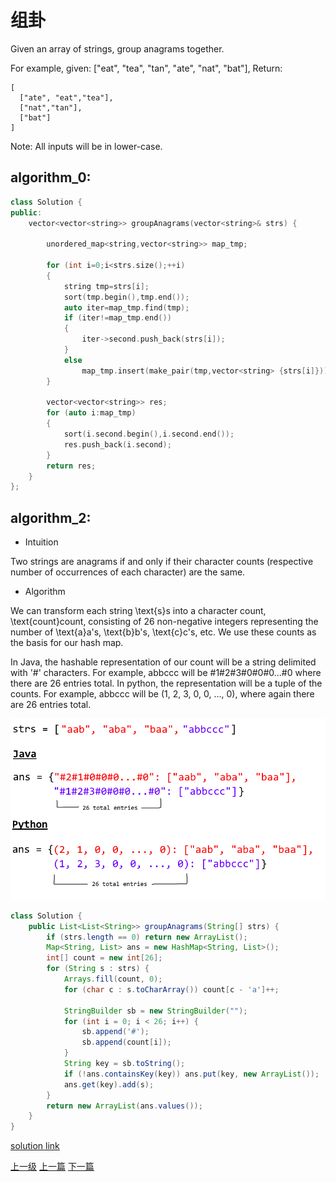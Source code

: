 # 组卦

Given an array of strings, group anagrams together.

For example, given: ["eat", "tea", "tan", "ate", "nat", "bat"],
Return:

```
[
  ["ate", "eat","tea"],
  ["nat","tan"],
  ["bat"]
]
```
Note: All inputs will be in lower-case.


## algorithm_0:
```c++
class Solution {
public:
    vector<vector<string>> groupAnagrams(vector<string>& strs) {

        unordered_map<string,vector<string>> map_tmp;

        for (int i=0;i<strs.size();++i)
        {
            string tmp=strs[i];
            sort(tmp.begin(),tmp.end());
            auto iter=map_tmp.find(tmp);
            if (iter!=map_tmp.end())
            {
                iter->second.push_back(strs[i]);
            }
            else
                map_tmp.insert(make_pair(tmp,vector<string> {strs[i]}));
        }

        vector<vector<string>> res;
        for (auto i:map_tmp)
        {
            sort(i.second.begin(),i.second.end());
            res.push_back(i.second);
        }
        return res;
    }
};
```

## algorithm_2:

* Intuition

Two strings are anagrams if and only if their character counts (respective number of occurrences of each character) are the same.

* Algorithm

We can transform each string \text{s}s into a character count, \text{count}count, consisting of 26 non-negative integers representing the number of \text{a}a's, \text{b}b's, \text{c}c's, etc. We use these counts as the basis for our hash map.

In Java, the hashable representation of our count will be a string delimited with '#' characters. For example, abbccc will be #1#2#3#0#0#0...#0 where there are 26 entries total. In python, the representation will be a tuple of the counts. For example, abbccc will be (1, 2, 3, 0, 0, ..., 0), where again there are 26 entries total.

![](../images/Group_Anagrams_201710121322_1.png)

```java
class Solution {
    public List<List<String>> groupAnagrams(String[] strs) {
        if (strs.length == 0) return new ArrayList();
        Map<String, List> ans = new HashMap<String, List>();
        int[] count = new int[26];
        for (String s : strs) {
            Arrays.fill(count, 0);
            for (char c : s.toCharArray()) count[c - 'a']++;

            StringBuilder sb = new StringBuilder("");
            for (int i = 0; i < 26; i++) {
                sb.append('#');
                sb.append(count[i]);
            }
            String key = sb.toString();
            if (!ans.containsKey(key)) ans.put(key, new ArrayList());
            ans.get(key).add(s);
        }
        return new ArrayList(ans.values());
    }
}
```

[solution link](https://leetcode.com/problems/group-anagrams/solution/)


[上一级](base.md)
[上一篇](Combination_Sum_II.md)
[下一篇](Multiply_Strings.md)
